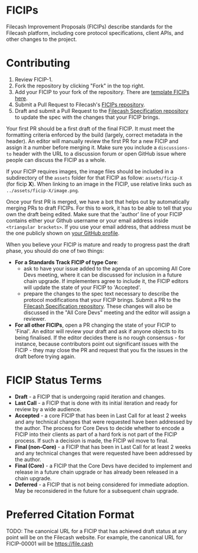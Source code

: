 # FICIPs 
Filecash Improvement Proposals (FICIPs) describe standards for the Filecash platform, including core protocol specifications, client APIs, and other changes to the project.

# Contributing

 1. Review FICIP-1.
 2. Fork the repository by clicking "Fork" in the top right.
 3. Add your FICIP to your fork of the repository. There are [template FICIPs here](/templates).
 4. Submit a Pull Request to Filecash's [FICIPs repository](https://github.com/filecash/FICIPs).
 5. Draft and submit a Pull Request to the [Filecash Specification repository](https://spec.file.cash) to update the spec with the changes that your FICIP brings.

Your first PR should be a first draft of the final FICIP. It must meet the formatting criteria enforced by the build (largely, correct metadata in the header). An editor will manually review the first PR for a new FICIP and assign it a number before merging it. Make sure you include a `discussions-to` header with the URL to a discussion forum or open GitHub issue where people can discuss the FICIP as a whole.

If your FICIP requires images, the image files should be included in a subdirectory of the `assets` folder for that FICIP as follow: `assets/ficip-X` (for ficip **X**). When linking to an image in the FICIP, use relative links such as `../assets/ficip-X/image.png`.

Once your first PR is merged, we have a bot that helps out by automatically merging PRs to draft FICIPs. For this to work, it has to be able to tell that you own the draft being edited. Make sure that the 'author' line of your FICIP contains either your Github username or your email address inside `<triangular brackets>`. If you use your email address, that address must be the one publicly shown on [your GitHub profile](https://github.com/settings/profile).

When you believe your FICIP is mature and ready to progress past the draft phase, you should do one of two things:

 - **For a Standards Track FICIP of type Core**:
 	- ask to have your issue added to the agenda of an upcoming All Core Devs meeting, where it can be discussed for inclusion in a future chain upgrade. If implementers agree to include it, the FICIP editors will update the state of your FICIP to 'Accepted'.
 	- prepare the changes to the spec text necessary to describe the protocol modifications that your FICIP brings. Submit a PR to the [Filecash Specification repository](https://spec.file.cash). These changes will also be discussed in the "All Core Devs" meeting and the editor will assign a reviewer.
 - **For all other FICIPs**, open a PR changing the state of your FICIP to 'Final'. An editor will review your draft and ask if anyone objects to its being finalised. If the editor decides there is no rough consensus - for instance, because contributors point out significant issues with the FICIP - they may close the PR and request that you fix the issues in the draft before trying again.

# FICIP Status Terms
* **Draft** - a FICIP that is undergoing rapid iteration and changes.
* **Last Call** - a FICIP that is done with its initial iteration and ready for review by a wide audience.
* **Accepted** - a core FICIP that has been in Last Call for at least 2 weeks and any technical changes that were requested have been addressed by the author. The process for Core Devs to decide whether to encode a FICIP into their clients as part of a hard fork is not part of the FICIP process. If such a decision is made, the FICIP wil move to final.
* **Final (non-Core)** - a FICIP that has been in Last Call for at least 2 weeks and any technical changes that were requested have been addressed by the author.
* **Final (Core)** - a FICIP that the Core Devs have decided to implement and release in a future chain upgrade or has already been released in a chain upgrade. 
* **Deferred** - a FICIP that is not being considered for immediate adoption. May be reconsidered in the future for a subsequent chain upgrade.

# Preferred Citation Format

TODO: 
The canonical URL for a FICIP that has achieved draft status at any point will be on the Filecash website. For example, the canonical URL for FICIP-00001 will be https://file.cash
